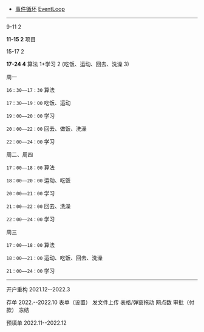 - [事件循环](https://www.youtube.com/watch?v=8aGhZQkoFbQ)   [EventLoop](https://developer.mozilla.org/en-US/docs/Web/JavaScript/EventLoop)





------

9-11 2

**11-15 2** 项目

15-17 2

**17-24 4** 算法 1+学习 2 (吃饭、运动、回去、洗澡 3)



周一

`16：30——17：30` 算法

`17：30——19：00`  吃饭、运动

`19：00——20：00`  学习

`20：00——22：00`  回去、做饭、洗澡

`22：00——24：00`  学习

周二、周四

`17：00——18：00` 算法

`18：00——20：00`  运动、吃饭

`20：00——21：00`  学习

`21：00——22：00`  回去、洗澡

`22：00——24：00`  学习

周三

`17：00——18：00` 算法

`18：00——21：00`  运动、吃饭、回去、洗澡

`21：00——24：00`  学习

------




开户重构 2021.12--2022.3

存单 2022.--2022.10
表单（设置）
发文件上传 
表格/弹窗拖动 
网点数
审批（付款）
冻结

预填单 2022.11--2022.12
